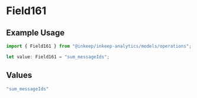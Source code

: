 # Field161

## Example Usage

```typescript
import { Field161 } from "@inkeep/inkeep-analytics/models/operations";

let value: Field161 = "sum_messageIds";
```

## Values

```typescript
"sum_messageIds"
```